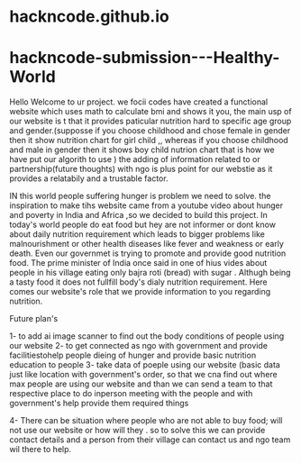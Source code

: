 # hackncode.github.io
# hackncode-submission---Healthy-World
Hello Welcome to ur project.
we focii codes have created a functional website which uses math to calculate bmi and shows it you,
the main usp of our website is t that it provides paticular nutrition hard to specific age group and gender.(supposse if you choose childhood and chose female in gender then it show nutrition chart for girl child ,,  whereas if you choose childhood and male in gender then it shows boy child nutrion chart that is how we have put our algorith to use )
the adding of information related to or partnership(future thoughts) with  ngo is plus point for our webstie as it provides a relatabily and a trustable factor.

IN this world people suffering hunger is problem we need to solve. the inspiration to make tihs website came from a youtube video about hunger and poverty in India and Africa ,so we decided to build this project.
In today's world people do eat food but hey are not informer or dont know about daily nutrition requirement which leads to bigger problems like malnourishment or other health diseases like fever and weakness or early death.
Even our governmet is trying to promote and provide good nutrition food. The prime minister of India once said in one of hius vides about people in his village eating only bajra roti (bread) with sugar . Althugh being a tasty food it does not fullfill body's dialy nutrition requirement. 
Here comes our website's role that we provide information to you regarding nutrition.

Future plan's

1- to add ai image scanner to find out the body conditions of people using our website
2- to get connected as ngo with government and provide facilitiestohelp people dieing of hunger and provide basic nutrition education to people 
3- take data of poeple using our website (basic data just like location with government's order, so that we cna find out where max people are using our website and than we can send a team to that respective place to do inperson  meeting with the people and with government's help provide them required things

4- There can be situation where people who are not able to buy food; will not use our website or how will they . so to solve this we can provide contact details and a person from their village can contact us and ngo team wil there to help.
